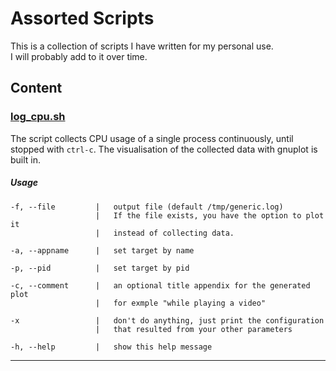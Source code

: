 
# Assorted Scripts
This is a collection of scripts I have written for my personal use.  
I will probably add to it over time.

## Content

### [log_cpu.sh](log_cpu.sh)

The script collects CPU usage of a single process continuously, until stopped with `ctrl-c`.
The visualisation of the collected data with gnuplot is built in.

##### Usage


```
-f, --file         |   output file (default /tmp/generic.log)  
                   |   If the file exists, you have the option to plot it
                   |   instead of collecting data.  
                   
-a, --appname      |   set target by name   

-p, --pid          |   set target by pid 
  
-c, --comment      |   an optional title appendix for the generated plot
                   |   for exmple "while playing a video"
                       
-x                 |   don't do anything, just print the configuration 
                   |   that resulted from your other parameters
                       
-h, --help         |   show this help message
```  
---